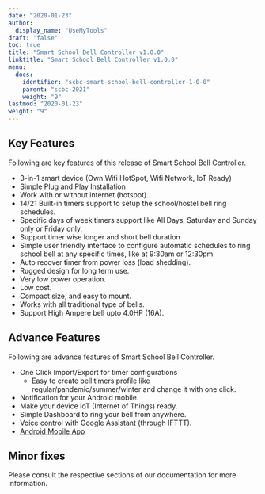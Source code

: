 ```yaml
---
date: "2020-01-23"
author:
  display_name: "UseMyTools"
draft: "false"
toc: true
title: "Smart School Bell Controller v1.0.0"
linktitle: "Smart School Bell Controller v1.0.0"
menu:
  docs:
    identifier: "scbc-smart-school-bell-controller-1-0-0"
    parent: "scbc-2021"
    weight: "9"
lastmod: "2020-01-23"
weight: "9"
---
```


## Key Features ##

Following are key features of this release of Smart School Bell Controller.

*  3-in-1 smart device (Own Wifi HotSpot, Wifi Network, IoT Ready)
* Simple Plug and Play Installation
* Work with or without internet (hotspot).
* 14/21 Built-in timers support to setup the school/hostel bell ring schedules.
* Specific days of week timers support like All Days, Saturday and Sunday only or Friday only.
* Support timer wise longer and short bell duration
* Simple user friendly interface to configure automatic schedules to ring school bell at any specific times, like at 9:30am or 12:30pm.
* Auto recover timer from power loss (load shedding).
* Rugged design for long term use.
* Very low power operation.
* Low cost.
* Compact size, and easy to mount.
* Works with all traditional type of bells.
* Support High Ampere bell upto 4.0HP (16A).

## Advance Features ##

Following are advance features of Smart School Bell Controller.

* One Click Import/Export for timer configurations
  * Easy to create bell timers profile like regular/pandemic/summer/winter and change it with one click.
* Notification for your Android mobile.
* Make your device IoT (Internet of Things) ready.
* Simple Dashboard to ring your bell from anywhere.
* Voice control with Google Assistant (through IFTTT).
* [Android Mobile App](https://play.google.com/store/apps/details?id=net.usemytools.usemytoolsautomation)


## Minor fixes ##

Please consult the respective sections of our documentation for more information.
